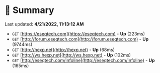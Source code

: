 # 📖 Summary
Last updated: **4/21/2022, 11:13:12 AM**

- `GET` [https://eseqtech.com](https://eseqtech.com) - **Up** (223ms)
- `GET` [http://forum.eseqtech.com](http://forum.eseqtech.com) - **Up** (9744ms)
- `GET` [http://hexp.net](http://hexp.net) - **Up** (68ms)
- `GET` [http://ws.hexp.net](http://ws.hexp.net) - **Up** (102ms)
- `GET` [http://eseqtech.com/infoline](http://eseqtech.com/infoline) - **Up** (165ms)
